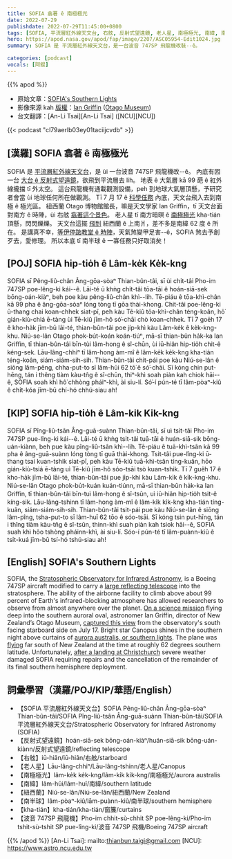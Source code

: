 ```yaml
---
title: SOFIA 翕著 ê 南極極光
date: 2022-07-29
publishdate: 2022-07-29T11:45:00+0800
tags: [SOFIA, 平流層紅外線天文台, 右舷, 反射式望遠鏡, 老人星, 南極極光, 南緯, 南半球, kha-tián, 波音]
hero: https://apod.nasa.gov/apod/fap/image/2207/ASC05954-Edit1024.jpg
summary: SOFIA 是 平流層紅外線天文台，是一台波音 747SP 飛龍機改裝--ê。

categories: [podcast]
vocals: [阿錕]
---
```


{{% apod %}}

- 原始文章：[SOFIA's Southern Lights](https://apod.nasa.gov/apod/ap220729.html)
- 影像來源 kah [版權][copyright]：[Ian Griffin](https://twitter.com/iangriffin) ([Otago Museum](https://otagomuseum.nz/))
- 台文翻譯：[An-Li Tsai][An-Li Tsai] ([NCU][NCU])

{{< podcast "cl79aerlb03ey01taciijcvdb" >}}

## [漢羅] SOFIA 翕著 ê 南極極光
SOFIA 是 [平流層紅外線天文台][Stratospheric Observatory for Infrared Astronomy]，是 ùi 一台波音 747SP 飛龍機改--ê。
內底有囥一台 [大台 ê 反射式望遠鏡][large reflecting telescope]，欲飛到平流層去 lih。
地表 ê 大氣層 kā 99 葩 ê 紅外線攏擋 tī 外太空。
這台飛龍機有通載觀測設備，peh 到地球大氣層頂懸，予研究者會當 ùi 地球任何所在做觀測。
Tī 7 月 17 ê [科學任務][On a science mission] 內底，天文台飛入去到南極 ê 極光區。
紐西蘭 Otago 博物館館長，嘛是天文學家 Ian Griffin，tī 天文台面對南方 ê 時陣，ùi 右舷 [翕著這个景色][captured this view]。
老人星 tī 南方暗暝 ê [南極極光][aurora australis, or southern lights] kha-tián 頂懸，閃閃爍爍。
天文台這擺 [飛到][flying] 紐西蘭 ê 上南爿，差不多是南緯 62 度 ê 所在。
是講真不幸，[等伊停踮教堂 ê 時陣][after a landing at Christchurch]，天氣煞變甲足害--ê，SOFIA 煞去予創歹去，愛修理。
所以本底 tī 南半球 ê 一寡任務只好取消矣！

## [POJ] SOFIA hip-tio̍h ê Lâm-ke̍k Ke̍k-kng
SOFIA sī Pêng-liû-chân Âng-gōa-sòaⁿ Thian-bûn-tâi, sī ùi chi̍t-tâi Pho-im 747SP poe-lêng-ki kái--ê.
Lāi-té ū khǹg chi̍t-tâi tōa-tāi ê hoán-siā-sek bōng-oán-kiàⁿ, beh poe kàu pêng-liû-chân khì--lih.
Tē-piáu ê tōa-khì-chân kā 99 pha ê âng-gōa-sòaⁿ lóng tòng tī gōa thài-khong.
Chit-tâi poe-lêng-ki ū-thang chai koan-chhek siat-pī, peh kàu Tē-kiû tōa-khì-chân téng-koân, hō͘ gián-kiù-chiá ē-tàng ùi Tē-kiû jīm-hô só͘-chāi chò koan-chhek.
Tī 7 goe̍h 17 ê kho-ha̍k jīm-bū lāi-té, thian-bûn-tâi poe ji̍p-khì kàu Lâm-ke̍k ê ke̍k-kng-khu.
Niú-se-lân Otago phok-bu̍t-koán koán-tiúⁿ, mā-sī thian-bûn ha̍k-ka Ian Griffin, tī thian-bûn-tâi bīn-tùi lâm-hong ê sî-chūn, ùi iū-hiân hip-tio̍h chit-ê kéng-sek.
Lāu-lâng-chhiⁿ tī lâm-hong àm-mî ê lâm-ke̍k ke̍k-kng kha-tián téng-koân, siám-siám-sih-sih.
Thian-bûn-tâi chit-pái poe kàu Niú-se-lân ê siōng lâm-pêng, chha-put-to sī lâm-hūi 62 tō͘ ê só͘-chāi.
Sī kóng chin put-hēng, tán i thêng tiàm kàu-tn̂g ê sî-chūn, thiⁿ-khì soah piàn kah chiok hāi--ê, SOFIA soah khì hô͘ chhòng pháiⁿ-khì, ài siu-lí.
Só͘-í pún-té tī lâm-pòaⁿ-kiû ê chi̍t-kóa jīm-bū chí-hó chhú-siau ah!


## [KIP] SOFIA hip-tio̍h ê Lâm-ki̍k Ki̍k-kng
SOFIA sī Pîng-liû-tsân Âng-guā-suànn Thian-bûn-tâi, sī uì tsi̍t-tâi Pho-im 747SP pue-lîng-ki kái--ê.
Lāi-té ū khǹg tsi̍t-tâi tuā-tāi ê huán-siā-sik bōng-uán-kiànn, beh pue kàu pîng-liû-tsân khì--lih.
Tē-piáu ê tuā-khì-tsân kā 99 pha ê âng-guā-suànn lóng tòng tī guā thài-khong.
Tsit-tâi pue-lîng-ki ū-thang tsai kuan-tshik siat-pī, peh kàu Tē-kiû tuā-khì-tsân tíng-kuân, hōo gián-kiù-tsiá ē-tàng uì Tē-kiû jīm-hô sóo-tsāi tsò kuan-tshik.
Tī 7 gue̍h 17 ê kho-ha̍k jīm-bū lāi-té, thian-bûn-tâi pue ji̍p-khì kàu Lâm-ki̍k ê ki̍k-kng-khu.
Niú-se-lân Otago phok-bu̍t-kuán kuán-tiúnn, mā-sī thian-bûn ha̍k-ka Ian Griffin, tī thian-bûn-tâi bīn-tuì lâm-hong ê sî-tsūn, uì iū-hiân hip-tio̍h tsit-ê kíng-sik.
Lāu-lâng-tshinn tī lâm-hong àm-mî ê lâm-ki̍k ki̍k-kng kha-tián tíng-kuân, siám-siám-sih-sih.
Thian-bûn-tâi tsit-pái pue kàu Niú-se-lân ê siōng lâm-pîng, tsha-put-to sī lâm-huī 62 tōo ê sóo-tsāi.
Sī kóng tsin put-hīng, tán i thîng tiàm kàu-tn̂g ê sî-tsūn, thinn-khì suah piàn kah tsiok hāi--ê, SOFIA suah khì hôo tshòng pháinn-khì, ài siu-lí.
Sóo-í pún-té tī lâm-puànn-kiû ê tsi̍t-kuá jīm-bū tsí-hó tshú-siau ah!

## [English] SOFIA's Southern Lights

SOFIA, the [Stratospheric Observatory for Infrared Astronomy][Stratospheric Observatory for Infrared Astronomy], is a Boeing 747SP aircraft modified to carry a [large reflecting telescope][large reflecting telescope] into the stratosphere.
The ability of the airborne facility to climb above about 99 percent of Earth's infrared-blocking atmosphere has allowed researchers to observe from almost anywhere over the planet.
[On a science mission][On a science mission] flying deep into the southern auroral oval, astronomer Ian Griffin, director of New Zealand’s Otago Museum, [captured this view][captured this view] from the observatory's south facing starboard side on July 17.
Bright star Canopus shines in the southern night above curtains of [aurora australis, or southern lights][aurora australis, or southern lights].
The plane was [flying][flying] far south of New Zealand at the time at roughly 62 degrees southern latitude.
Unfortunately, [after a landing at Christchurch][after a landing at Christchurch] severe weather damaged SOFIA requiring repairs and the cancellation of the remainder of its final southern hemisphere deployment.

## 詞彙學習（漢羅/POJ/KIP/華語/English）
- 【SOFIA 平流層紅外線天文台】SOFIA Pêng-liû-chân Âng-gōa-sòaⁿ Thian-bûn-tâi/SOFIA Pîng-liû-tsân Âng-guā-suànn Thian-bûn-tâi/SOFIA 平流層紅外線天文台/Stratospheric Observatory for Infrared Astronomy (SOFIA)
- 【反射式望遠鏡】hoán-siā-sek bōng-oán-kiàⁿ/huán-siā-sik bōng-uán-kiànn/反射式望遠鏡/reflecting telescope
- 【右舷】iū-hiân/iū-hiân/右舷/starboard
- 【老人星】Lāu-lâng-chhiⁿ/Lāu-lâng-tshinn/老人星/Canopus
- 【南極極光】lâm-ke̍k ke̍k-kng/lâm-ki̍k ki̍k-kng/南極極光/aurora australis
- 【南緯】lâm-hūi/lām-huī/南緯/southern latitude
- 【紐西蘭】Niú-se-lân/Niú-se-lân/紐西蘭/New Zealand
- 【南半球】lâm-pòaⁿ-kiû/lām-puànn-kiû/南半球/southern hemisphere
- 【kha-tián】kha-tián/kha-tián/窗簾/curtains
- 【波音 747SP 飛龍機】Pho-im chhit-sù-chhit SP poe-lêng-ki/Pho-im tshit-sù-tshit SP pue-lîng-ki/波音 747SP 飛機/Boeing 747SP aircraft

{{% /apod %}}
[An-Li Tsai]: mailto:thianbun.taigi@gmail.com
[NCU]: https://www.astro.ncu.edu.tw

[copyright]: https://apod.nasa.gov/apod/fap/lib/about_apod.html#srapply

[Stratospheric Observatory for Infrared Astronomy]:https://www.nasa.gov/mission_pages/SOFIA/index.html
[large reflecting telescope]:https://apod.nasa.gov/apod/ap060225.html
[On a science mission]:https://earthobservatory.nasa.gov/images/150117/southern-nights-with-lights
[captured this view]:https://vimeo.com/731166058?embedded=true&source=vimeo_logo&owner=73339908
[aurora australis, or southern lights]:https://apod.nasa.gov/apod/ap150704.html
[flying]:https://apod.nasa.gov/apod/ap010210.html
[after a landing at Christchurch]:https://blogs.nasa.gov/sofia/2022/07/21/sofia-adjusts-science-planning-following-damage-to-aircraft/
